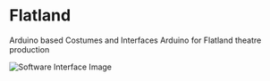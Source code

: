 Flatland
========

Arduino based Costumes and Interfaces Arduino for Flatland theatre production

![Software Interface Image](http://i.tinyuploads.com/6izJqA.png)
